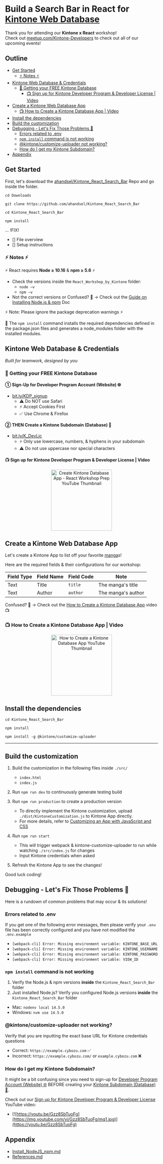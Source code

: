 # Build a Search Bar in React for [Kintone Web Database](https://developer.kintone.io/hc/en-us/)

Thank you for attending our **Kintone x React** workshop!  
Check out [meetup.com/Kintone-Developers](https://www.meetup.com/Kintone-Developers/) to check out all of our upcoming events!  

## Outline <!-- omit in toc --> <!-- markdownlint-disable MD007 -->
* [Get Started](#get-started)
  * [⚡ Notes ⚡](#-notes-)
* [Kintone Web Database & Credentials](#kintone-web-database--credentials)
  * [🚀 Getting your FREE Kintone Database](#-getting-your-free-kintone-database)
    * [📺 Sign up for Kintone Developer Program & Developer License | Video](#-sign-up-for-kintone-developer-program--developer-license--video)
* [Create a Kintone Web Database App](#create-a-kintone-web-database-app)
  * [📺 How to Create a Kintone Database App | Video](#-how-to-create-a-kintone-database-app--video)
* [Install the dependencies](#install-the-dependencies)
* [Build the customization](#build-the-customization)
* [Debugging - Let's Fix Those Problems 💪](#debugging---lets-fix-those-problems-)
  * [Errors related to .env](#errors-related-to-env)
  * [`npm install` command is not working](#npm-install-command-is-not-working)
  * [@kintone/customize-uploader not working?](#kintonecustomize-uploader-not-working)
  * [How do I get my Kintone Subdomain?](#how-do-i-get-my-kintone-subdomain)
* [Appendix](#appendix)

<!-- markdownlint-enable MD007 -->

## Get Started

First, let's download the [ahandsel/Kintone_React_Search_Bar](https://github.com/ahandsel/Kintone_React_Search_Bar) Repo and go inside the folder.

```shell
cd Downloads

git clone https://github.com/ahandsel/Kintone_React_Search_Bar

cd Kintone_React_Search_Bar

npm install
```

... !FIX!
  * [] File overview
  * [] Setup instructions

### ⚡ Notes ⚡

⚡ React requires **Node ≥ 10.16** & **npm ≥ 5.6** ⚡
  * Check the versions inside the `React_Workshop_by_Kintone` folder:
    * `node –v`
    * `npm –v`
  * Not the correct versions or Confused? 🤔 → Check out the [Guide on Installing Node.js & npm](docs/Install_NodeJS_npm.md) Doc

⚡ Note: Please ignore the package deprecation warnings ⚡

🔎 The `npm install` command installs the required dependencies defined in the package.json files and generates a node_modules folder with the installed modules.

## Kintone Web Database & Credentials

_Built for teamwork, designed by you_ <!-- markdownlint-disable MD036 --> <!-- markdownlint-enable MD036 -->

### 🚀 Getting your FREE Kintone Database

#### ① Sign-Up for Developer Program Account (Website) 🌐 <!-- omit in toc -->

  * [bit.ly/KDP_signup](https://bit.ly/KDP_signup)
    * ⚠ Do NOT use Safari
    * ⚡ Accept Cookies First
    * ✅ Use Chrome & Firefox

#### ② THEN Create a Kintone Subdomain (Database) 📂 <!-- omit in toc -->

  * [bit.ly/K_DevLic](http://bit.ly/K_DevLic)
    * ⚡ Only use lowercase, numbers, & hyphens in your subdomain
    * ⚠ Do not use uppercase nor special characters

#### 📺 Sign up for Kintone Developer Program & Developer License | Video

<p align="center">
  <a href="https://youtu.be/Gzz8SbTuoFg">
    <img height="200" alt="Create Kintone Database App - React Workshop Prep YouTube Thumbnail"
      src="https://img.youtube.com/vi/Gzz8SbTuoFg/hqdefault.jpg">
  </a>
</p>

## Create a Kintone Web Database App

Let's create a Kintone App to list off your favorite [manga](https://en.wikipedia.org/wiki/Manga)s!

Here are the required fields & their configurations for our workshop:

| Field Type | Field Name | Field Code | Note               |
| ---------- | ---------- | ---------- | ------------------ |
| Text       | Title      | `title`    | The manga's title  |
| Text       | Author     | `author`   | The manga's author |

Confused? 🤔 → Check out the [How to Create a Kintone Database App](https://youtu.be/pRtfn-8cf_I) video 📺  

<!-- ![Create_App_Demo.gif Kintone_React_Workshop v2.1](https://user-images.githubusercontent.com/30670749/125898739-1bc018ac-1740-40e0-91cc-ab829192d2ea.gif) -->

### 📺 How to Create a Kintone Database App | Video

<p align="center">
  <a href="https://youtu.be/pRtfn-8cf_I">
    <img height="200" alt="How to Create a Kintone Database App YouTube Thumbnail"
      src="https://img.youtube.com/vi/pRtfn-8cf_I/hqdefault.jpg">
  </a>
</p>

## Install the dependencies

   ```shell
   cd Kintone_React_Search_Bar

   npm install

   npm install -g @kintone/customize-uploader
   ```

---

## Build the customization
1. Build the customization in the following files inside `./src/`
   * `index.html`
   * `index.js`
2. Run `npm run dev` to continuously generate testing build
3. Run `npm run production` to create a production version
   * To directly implement the Kintone customization, upload `./dist/KintoneCustomization.js` to Kintone App directly.
   * For more details, refer to [Customizing an App with JavaScript and CSS](https://get.kintone.help/k/en/user/app_settings/js_customize.html)

4. Run `npm run start`
   * This will trigger webpack & kintone-customize-uploader to run while watching `./src/index.js` for changes
   * Input Kintone credentials when asked
5. Refresh the Kintone App to see the changes!

Good luck coding!

## Debugging - Let's Fix Those Problems 💪

Here is a rundown of common problems that may occur & its solutions!  

### Errors related to .env
If you get one of the following error messages, then please verify your `.env` file has been correctly configured and you have not modified the `.env.example`

  * `[webpack-cli] Error: Missing environment variable: KINTONE_BASE_URL`
  * `[webpack-cli] Error: Missing environment variable: KINTONE_USERNAME`
  * `[webpack-cli] Error: Missing environment variable: KINTONE_PASSWORD`
  * `[webpack-cli] Error: Missing environment variable: VIEW_ID`

### `npm install` command is not working

1. Verify the Node.js & npm versions **inside** the `Kintone_React_Search_Bar` folder
2. Just installed Node.js? Verify you configured Node.js versions **inside** the `Kintone_React_Search_Bar` folder

  * Mac: `nodenv local 14.5.0`
  * Windows: `nvm use 14.5.0`

### @kintone/customize-uploader not working?
Verify that you are inputting the exact base URL for Kintone credentials questions
  * Correct: `https://example.cybozu.com` ✅
  * Incorrect: `https://example.cybozu.com/` or `example.cybozu.com` ❌

### How do I get my Kintone Subdomain?

It might be a bit confusing since you need to sign-up for [Developer Program Account (Website) 🌐](https://bit.ly/KDP_signup) BEFORE creating your [Kintone Subdomain (Database) 📂](http://bit.ly/K_DevLic).

Check out our [Sign up for Kintone Developer Program & Developer License](https://youtu.be/Gzz8SbTuoFg) YouTube video:

  * [![https://youtu.be/Gzz8SbTuoFg](https://img.youtube.com/vi/Gzz8SbTuoFg/mq1.jpg)](https://youtu.be/Gzz8SbTuoFg)

## Appendix
  * [Install_NodeJS_npm.md](docs/Install_NodeJS_npm.md)
  * [References.md](docs/References.md)
